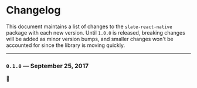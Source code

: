 
# Changelog

This document maintains a list of changes to the `slate-react-native` package with each new version. Until `1.0.0` is released, breaking changes will be added as minor version bumps, and smaller changes won't be accounted for since the library is moving quickly.


---


### `0.1.0` — September 25, 2017

:tada:

